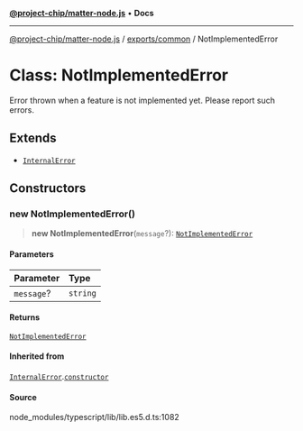 [**@project-chip/matter-node.js**](../../../README.md) • **Docs**

***

[@project-chip/matter-node.js](../../../modules.md) / [exports/common](../README.md) / NotImplementedError

# Class: NotImplementedError

Error thrown when a feature is not implemented yet. Please report such errors.

## Extends

- [`InternalError`](InternalError.md)

## Constructors

### new NotImplementedError()

> **new NotImplementedError**(`message`?): [`NotImplementedError`](NotImplementedError.md)

#### Parameters

| Parameter | Type |
| :------ | :------ |
| `message`? | `string` |

#### Returns

[`NotImplementedError`](NotImplementedError.md)

#### Inherited from

[`InternalError`](InternalError.md).[`constructor`](InternalError.md#constructors)

#### Source

node\_modules/typescript/lib/lib.es5.d.ts:1082
